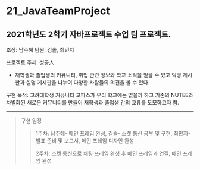 # 21_JavaTeamProject
2021학년도 2학기 자바프로젝트 수업 팀 프로젝트.
------------------------

조장: 남주혜
팀원: 김솔, 최민지

프로젝트 주제: 성공人
- 재학생과 졸업생의 커뮤니티, 취업 관련 정보와 학교 소식을 얻을 수 있고 익명 게시판과 실명 게시판을 나누어 다양한 사람들의 의견을 볼 수 있다.

구현 목적: 고려대학생 커뮤니티 고파스가 우리 학교에는 없을까 하고 기존의 NUTEE와 차별화된 새로운 커뮤니티를 만들어 재학생과 졸업생 간의 교류를 도모하고자 함.

---------------------

> 구현 일정
>> 1주차: 남주혜- 메인 프레임 완성, 김솔- 소켓 통신 공부 및 구현, 최민지- 발표 준비 및 보고서, 메인 프레임 디자인 완성
>> 
>> 2주차: 소켓 통신으로 채팅 프레임 완성 후 메인 프레임과 연결, 메인 프레임 완성
>> 
